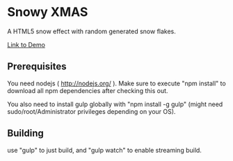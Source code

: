 # Snowy XMAS

A HTML5 snow effect with random generated snow flakes.

[Link to Demo](http://fforw.github.io/snowy/)

## Prerequisites

You need nodejs ( http://nodejs.org/ ). Make sure to execute "npm install" to download all npm dependencies
after checking this out.

You also need to install gulp globally with "npm install -g gulp" (might need sudo/root/Administrator privileges
depending on your OS).

## Building

use "gulp" to just build, and "gulp watch" to enable streaming build.
